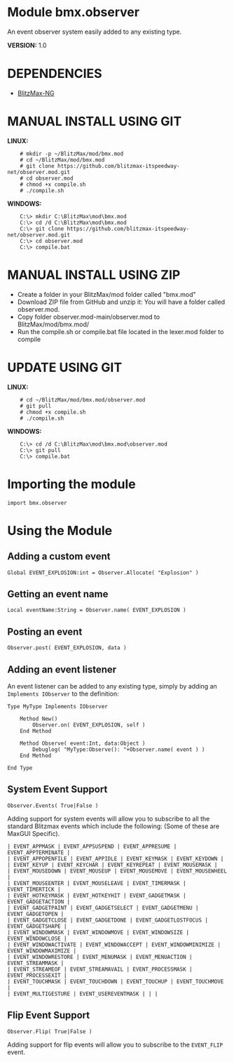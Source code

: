 # Module bmx.observer

An event observer system easily added to any existing type.

**VERSION:** 1.0

# DEPENDENCIES
* [BlitzMax-NG](https://blitzmax.org/downloads/)

# MANUAL INSTALL USING GIT
**LINUX:**
```
    # mkdir -p ~/BlitzMax/mod/bmx.mod
    # cd ~/BlitzMax/mod/bmx.mod
    # git clone https://github.com/blitzmax-itspeedway-net/observer.mod.git
    # cd observer.mod
    # chmod +x compile.sh
    # ./compile.sh
```
**WINDOWS:**
```
    C:\> mkdir C:\BlitzMax\mod\bmx.mod
    C:\> cd /d C:\BlitzMax\mod\bmx.mod
    C:\> git clone https://github.com/blitzmax-itspeedway-net/observer.mod.git
    C:\> cd observer.mod
    C:\> compile.bat
```

# MANUAL INSTALL USING ZIP
* Create a folder in your BlitzMax/mod folder called "bmx.mod"
* Download ZIP file from GitHub and unzip it: You will have a folder called observer.mod.
* Copy folder observer.mod-main/observer.mod to BlitzMax/mod/bmx.mod/
* Run the compile.sh or compile.bat file located in the lexer.mod folder to compile

# UPDATE USING GIT
**LINUX:**
```
    # cd ~/BlitzMax/mod/bmx.mod/observer.mod
    # git pull
    # chmod +x compile.sh
    # ./compile.sh
```
**WINDOWS:**
```
    C:\> cd /d C:\BlitzMax\mod\bmx.mod\observer.mod
    C:\> git pull
    C:\> compile.bat
```

# Importing the module
```
import bmx.observer
```

# Using the Module

## Adding a custom event
```
Global EVENT_EXPLOSION:int = Observer.Allocate( "Explosion" )
```

## Getting an event name
```
Local eventName:String = Observer.name( EVENT_EXPLOSION )
```

## Posting an event
```
Observer.post( EVENT_EXPLOSION, data )
```

## Adding an event listener
An event listener can be added to any existing type, simply by adding an `Implements IObserver` to the definition:
```
Type MyType Implements IObserver

    Method New()
        Observer.on( EVENT_EXPLOSION, self )
    End Method

    Method Observe( event:Int, data:Object )
        Debuglog( "MyType:Observe(): "+Observer.name( event ) )
    End Method

End Type
```
## System Event Support
```
Observer.Events( True|False )
```
Adding support for system events will allow you to subscribe to all the standard Blitzmax events which include the following:
(Some of these are MaxGUI Specific).

```
| EVENT_APPMASK | EVENT_APPSUSPEND | EVENT_APPRESUME | EVENT_APPTERMINATE |
| EVENT_APPOPENFILE | EVENT_APPIDLE | EVENT_KEYMASK | EVENT_KEYDOWN |
| EVENT_KEYUP | EVENT_KEYCHAR | EVENT_KEYREPEAT | EVENT_MOUSEMASK |
| EVENT_MOUSEDOWN | EVENT_MOUSEUP | EVENT_MOUSEMOVE | EVENT_MOUSEWHEEL |
| EVENT_MOUSEENTER | EVENT_MOUSELEAVE | EVENT_TIMERMASK | EVENT_TIMERTICK |
| EVENT_HOTKEYMASK | EVENT_HOTKEYHIT | EVENT_GADGETMASK | EVENT_GADGETACTION |
| EVENT_GADGETPAINT | EVENT_GADGETSELECT | EVENT_GADGETMENU | EVENT_GADGETOPEN |
| EVENT_GADGETCLOSE | EVENT_GADGETDONE | EVENT_GADGETLOSTFOCUS | EVENT_GADGETSHAPE |
| EVENT_WINDOWMASK | EVENT_WINDOWMOVE | EVENT_WINDOWSIZE | EVENT_WINDOWCLOSE |
| EVENT_WINDOWACTIVATE | EVENT_WINDOWACCEPT | EVENT_WINDOWMINIMIZE | EVENT_WINDOWMAXIMIZE |
| EVENT_WINDOWRESTORE | EVENT_MENUMASK | EVENT_MENUACTION | EVENT_STREAMMASK |
| EVENT_STREAMEOF | EVENT_STREAMAVAIL | EVENT_PROCESSMASK | EVENT_PROCESSEXIT |
| EVENT_TOUCHMASK | EVENT_TOUCHDOWN | EVENT_TOUCHUP | EVENT_TOUCHMOVE |
| EVENT_MULTIGESTURE | EVENT_USEREVENTMASK | | |
```

## Flip Event Support
```
Observer.Flip( True|False )
```
Adding support for flip events will allow you to subscribe to the `EVENT_FLIP` event.
